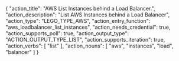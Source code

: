 {
"action_title": "AWS List Instances behind a Load Balancer.",
"action_description": "List AWS Instances behind a Load Balancer",
"action_type": "LEGO_TYPE_AWS",
"action_entry_function": "aws_loadbalancer_list_instances",
"action_needs_credential": true,
"action_supports_poll": true,
"action_output_type": "ACTION_OUTPUT_TYPE_LIST",
"action_supports_iteration": true,
"action_verbs": [
"list"
],
"action_nouns": [
"aws",
"instances",
"load",
"balancer"
]
}
